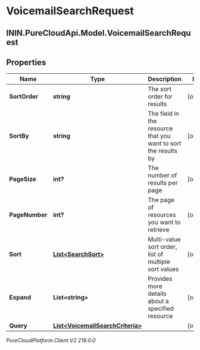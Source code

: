 # VoicemailSearchRequest

## ININ.PureCloudApi.Model.VoicemailSearchRequest

## Properties

|Name | Type | Description | Notes|
|------------ | ------------- | ------------- | -------------|
| **SortOrder** | **string** | The sort order for results | [optional] |
| **SortBy** | **string** | The field in the resource that you want to sort the results by | [optional] |
| **PageSize** | **int?** | The number of results per page | [optional] |
| **PageNumber** | **int?** | The page of resources you want to retrieve | [optional] |
| **Sort** | [**List&lt;SearchSort&gt;**](SearchSort) | Multi-value sort order, list of multiple sort values | [optional] |
| **Expand** | **List&lt;string&gt;** | Provides more details about a specified resource | [optional] |
| **Query** | [**List&lt;VoicemailSearchCriteria&gt;**](VoicemailSearchCriteria) |  | [optional] |



_PureCloudPlatform.Client.V2 219.0.0_
